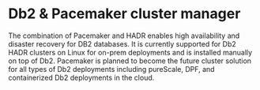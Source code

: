 # Db2 & Pacemaker cluster manager

The combination of Pacemaker and HADR enables high availability and disaster recovery for DB2 databases. It is currently supported for Db2 HADR clusters on Linux for on-prem deployments and is installed manually on top of Db2.  Pacemaker is planned to become the future cluster solution for all types of Db2 deployments including pureScale, DPF, and containerized Db2 deployments in the cloud. 
 
